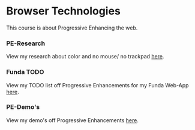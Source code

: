 # Browser Technologies
This course is about Progressive Enhancing the web.

### PE-Research
View my research about color and no mouse/ no trackpad [here](./pe-research.md).

### Funda TODO
View my TODO list off Progressive Enhancements for my Funda Web-App [here](./funda-TODO.md).

### PE-Demo's
View my demo's off Progressive Enhancements [here](https://iancstewart.github.io/minor-bt/).

